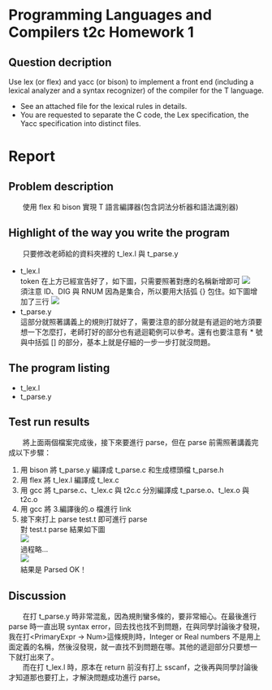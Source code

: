 # Programming Languages and Compilers t2c Homework 1
## Question decription
Use lex (or flex) and yacc (or bison) to implement a front end (including a lexical analyzer and a syntax recognizer) of the compiler for the T language.
* See an attached file for the lexical rules in details.
* You are requested to separate the C code, the Lex specification, the Yacc specification into distinct files.

# Report
## Problem description
　　使用 flex 和 bison 實現 T 語言編譯器(包含詞法分析器和語法識別器)

## Highlight of the way you write the program
　　只要修改老師給的資料夾裡的 t_lex.l 與 t_parse.y
* t_lex.l
　　<br/>token 在上方已經宣告好了，如下圖，只需要照著對應的名稱新增即可
![](https://i.imgur.com/p50OX5T.png)
　　<br/>須注意 ID、DIG 與 RNUM 因為是集合，所以要用大括弧 {} 包住。如下圖增加了三行
![](https://i.imgur.com/XLK14Yd.png)
* t_parse.y
　　<br/>這部分就照著講義上的規則打就好了，需要注意的部分就是有遞迴的地方須要想一下怎麼打，老師打好的部分也有遞迴範例可以參考。還有也要注意有 * 號與中括弧 [] 的部分，基本上就是仔細的一步一步打就沒問題。

## The program listing
* t_lex.l
* t_parse.y

## Test run results
　　將上面兩個檔案完成後，接下來要進行 parse，但在 parse 前需照著講義完成以下步驟：
1. 用 bison 將 t_parse.y 編譯成 t_parse.c 和生成標頭檔 t_parse.h
2. 用 flex 將 t_lex.l 編譯成 t_lex.c
3. 用 gcc 將 t_parse.c、t_lex.c 與 t2c.c 分別編譯成 t_parse.o、t_lex.o 與 t2c.o
4. 用 gcc 將 3.編譯後的.o 檔進行 link
5. 接下來打上 parse test.t 即可進行 parse
　　<br/>對 test.t parse 結果如下圖
<br/>![](https://i.imgur.com/vJndRQu.png)
<br/>過程略...
<br/>![](https://i.imgur.com/WeCFyHw.png)
　　<br/>結果是 Parsed OK！

## Discussion
　　在打 t_parse.y 時非常混亂，因為規則蠻多條的，要非常細心。在最後進行 parse 時一直出現 syntax error，回去找也找不到問題，在與同學討論後才發現，
我在打<PrimaryExpr -> Num>這條規則時，Integer or Real numbers 不是用上面定義的名稱，然後沒發現，就一直找不到問題在哪。其他的遞迴部分只要想一
下就打出來了。<br/>
　　而在打 t_lex.l 時，原本在 return 前沒有打上 sscanf，之後再與同學討論後才知道那也要打上，才解決問題成功進行 parse。
